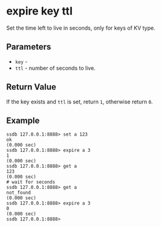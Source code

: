 # expire key ttl

Set the time left to live in seconds, only for keys of KV type.

## Parameters

* `key` - 
* `ttl` - number of seconds to live.

## Return Value

If the key exists and `ttl` is set, return `1`, otherwise return `0`.

## Example

	ssdb 127.0.0.1:8888> set a 123
	ok
	(0.000 sec)
	ssdb 127.0.0.1:8888> expire a 3
	1
	(0.000 sec)
	ssdb 127.0.0.1:8888> get a
	123
	(0.000 sec)
	# wait for seconds
	ssdb 127.0.0.1:8888> get a
	not_found
	(0.000 sec)
	ssdb 127.0.0.1:8888> expire a 3
	0
	(0.000 sec)
	ssdb 127.0.0.1:8888> 

